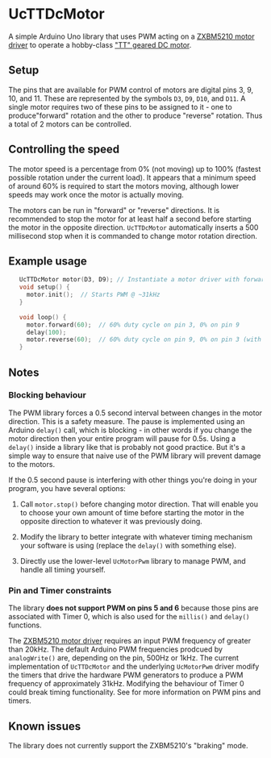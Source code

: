 # UcTTDcMotor

A simple Arduino Uno library that uses PWM acting on a [ZXBM5210 motor driver](https://www.diodes.com/assets/Datasheets/products_inactive_data/ZXBM5210.pdf) to operate a hobby-class ["TT" geared DC motor](https://www.adafruit.com/product/3777).

## Setup
The pins that are available for PWM control of motors are digital pins 3, 9, 10, and 11. These are represented
by the symbols `D3`, `D9`, `D10`, and `D11`. A single motor requires two of these pins to be assigned to it - one 
to produce"forward" rotation and the other to produce "reverse" rotation.  Thus a total of 2 motors can be controlled.

## Controlling the speed
The motor speed is a percentage from 0% (not moving) up to 100% (fastest possible rotation under the current load). 
It appears that a minimum speed of around 60% is required to start the motors moving, although lower speeds may 
work once the motor is actually moving.

The motors can be run in "forward" or "reverse" directions. It is recommended to stop the motor for at least half a 
second before starting the motor in the opposite direction. `UcTTDcMotor` automatically inserts a 500 millisecond stop
when it is commanded to change motor rotation direction.


## Example usage

```cpp
   UcTTDcMotor motor(D3, D9); // Instantiate a motor driver with forward and reverse pins
   void setup() {
     motor.init();  // Starts PWM @ ~31kHz
   }
   
   void loop() {
     motor.forward(60);  // 60% duty cycle on pin 3, 0% on pin 9
     delay(100);
     motor.reverse(60);  // 60% duty cycle on pin 9, 0% on pin 3 (with a 0.5s stop between forward and reverse)
   }
```

## Notes

### Blocking behaviour

The PWM library forces a 0.5 second interval between changes in the motor direction. This is a safety measure.
The pause is implemented using an Arduino `delay()` call, which is blocking - in other words if you change the motor direction
then your entire program will pause for 0.5s. Using a `delay()` inside a library like that is probably not good practice.
But it's a simple way to ensure that naive use of the PWM library will prevent damage to the motors.

If the 0.5 second pause is interfering with other things you're doing in your program, you have several options:

1. Call `motor.stop()` before changing motor direction. That will enable you to choose your own amount of time before
   starting the motor in the opposite direction to whatever it was previously doing.

2. Modify the library to better integrate with whatever timing mechanism your software is using (replace the `delay()` with
   something else).

3. Directly use the lower-level `UcMotorPwm` library to manage PWM, and handle all timing yourself.


### Pin and Timer constraints

The library **does not support PWM on pins 5 and 6** because those pins are associated with Timer 0,
which is also used for the `millis()` and `delay()` functions.

The [ZXBM5210 motor driver](https://www.diodes.com/assets/Datasheets/products_inactive_data/ZXBM5210.pdf) requires an input
PWM frequency of greater than 20kHz. The default Arduino PWM frequencies prodcued by `analogWrite()` are,
depending on the pin, 500Hz or 1kHz. The current implementation of `UcTTDcMotor` and the underlying `UcMotorPwm`
driver modify the timers that drive the hardware PWM generators to produce a PWM frequency of approximately 31kHz.
Modifying the behaviour of Timer 0 could break timing functionality.  See [](https://docs.arduino.cc/tutorials/generic/secrets-of-arduino-pwm)
for more information on PWM pins and timers.


## Known issues

The library does not currently support the ZXBM5210's "braking" mode.
